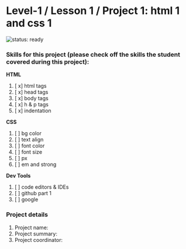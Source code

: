 # Level-1 / Lesson 1 / Project 1: html 1 and css 1

![status: ready](https://img.shields.io/badge/status-ready-brightgreen.svg)

### Skills for this project (please check off the skills the student covered during this project):

**HTML**
 1. [ x] html tags
 2. [ x] head tags
 3. [ x] body tags
 4. [ x] h & p tags
 5. [ x] indentation

**CSS**
  1. [ ] bg color
  2. [ ] text align
  3. [ ] font color
  4. [ ] font size
  5. [ ] px
  6. [ ] em and strong

**Dev Tools**
  1. [ ] code editors & IDEs
  2. [ ] github part 1
  3. [ ] google

### Project details
  1. Project name:
  2. Project summary:
  3. Project coordinator:
